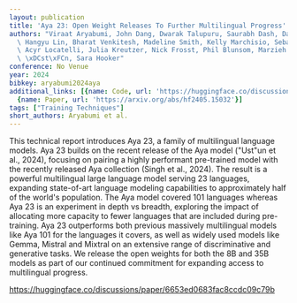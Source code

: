 ```yaml
---
layout: publication
title: 'Aya 23: Open Weight Releases To Further Multilingual Progress'
authors: "Viraat Aryabumi, John Dang, Dwarak Talupuru, Saurabh Dash, David Cairuz,\
  \ Hangyu Lin, Bharat Venkitesh, Madeline Smith, Kelly Marchisio, Sebastian Ruder,\
  \ Acyr Locatelli, Julia Kreutzer, Nick Frosst, Phil Blunsom, Marzieh Fadaee, Ahmet\
  \ \xDCst\xFCn, Sara Hooker"
conference: No Venue
year: 2024
bibkey: aryabumi2024aya
additional_links: [{name: Code, url: 'https://huggingface.co/discussions/paper/6653ed0683fac8ccdc09c79b'},
  {name: Paper, url: 'https://arxiv.org/abs/hf2405.15032'}]
tags: ["Training Techniques"]
short_authors: Aryabumi et al.
---
```

This technical report introduces Aya 23, a family of multilingual language models. Aya 23 builds on the recent release of the Aya model (\"Ust\"un et al., 2024), focusing on pairing a highly performant pre-trained model with the recently released Aya collection (Singh et al., 2024). The result is a powerful multilingual large language model serving 23 languages, expanding state-of-art language modeling capabilities to approximately half of the world's population. The Aya model covered 101 languages whereas Aya 23 is an experiment in depth vs breadth, exploring the impact of allocating more capacity to fewer languages that are included during pre-training. Aya 23 outperforms both previous massively multilingual models like Aya 101 for the languages it covers, as well as widely used models like Gemma, Mistral and Mixtral on an extensive range of discriminative and generative tasks. We release the open weights for both the 8B and 35B models as part of our continued commitment for expanding access to multilingual progress.

https://huggingface.co/discussions/paper/6653ed0683fac8ccdc09c79b
